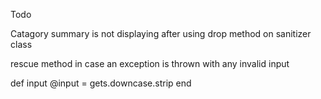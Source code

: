 Todo

Catagory summary is not displaying after using drop method on sanitizer class

rescue method in case an exception is thrown with any invalid input


def input
  @input = gets.downcase.strip
end
